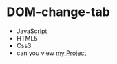 # DOM-change-tab
- JavaScript 
- HTML5
- Css3
- can you view [my Project](https://kadirov-fariddun.github.io/DOM-change-tab/)

